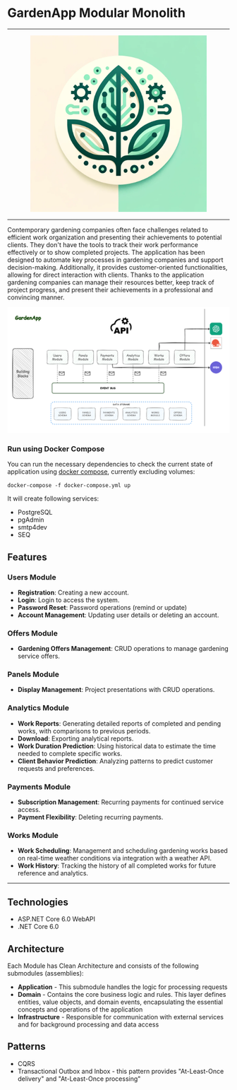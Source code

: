 # GardenApp Modular Monolith 

---

<div align="center">
  <img src="docs/gardenapp_logo.png" width="400" height="400">
</div>

---


Contemporary gardening companies often face challenges related to efficient work organization and presenting their achievements to potential clients. They don't have the tools to track their work performance effectively or to show completed projects.
The application has been designed to automate key processes in gardening companies and support decision-making. Additionally, it provides customer-oriented functionalities, allowing for direct interaction with clients.
Thanks to the application gardening companies can manage their resources better, keep track of project progress, and present their achievements in a professional and convincing manner.

![](docs/diagram_architecture.png)


### Run using Docker Compose

You can run the necessary dependencies to check the current state of application using [docker compose](https://docs.docker.com/compose/), currently excluding volumes:

```shell
docker-compose -f docker-compose.yml up
``` 

It will create following services: <br/>

- PostgreSQL
- pgAdmin
- smtp4dev
- SEQ

## Features

### Users Module
- **Registration**: Creating a new account.
- **Login**: Login to access the system. 
- **Password Reset**: Password operations (remind or update)
- **Account Management**: Updating user details or deleting an account.

### Offers Module
- **Gardening Offers Management**: CRUD operations to manage gardening service offers.

### Panels Module
- **Display Management**: Project presentations with CRUD operations.

### Analytics Module
- **Work Reports**: Generating detailed reports of completed and pending works, with comparisons to previous periods.
- **Download**: Exporting analytical reports.
- **Work Duration Prediction**: Using historical data to estimate the time needed to complete specific works.
- **Client Behavior Prediction**: Analyzing patterns to predict customer requests and preferences.

### Payments Module
- **Subscription Management**: Recurring payments for continued service access.
- **Payment Flexibility**: Deleting recurring payments.

### Works Module
- **Work Scheduling**: Management and scheduling gardening works based on real-time weather conditions via integration with a weather API. 
- **Work History**: Tracking the history of all completed works for future reference and analytics.

---



## Technologies

- ASP.NET Core 6.0 WebAPI 
- .NET Core 6.0

## Architecture

Each Module has Clean Architecture and consists of the following submodules (assemblies):

- **Application** - This submodule handles the logic for processing requests
- **Domain** - Contains the core business logic and rules. This layer defines entities, value objects, and domain events, encapsulating the essential concepts and operations of the application
- **Infrastructure** - Responsible for communication with external services and for background processing and data access

## Patterns

- CQRS
- Transactional Outbox and Inbox  - this pattern provides "At-Least-Once delivery" and "At-Least-Once processing"
